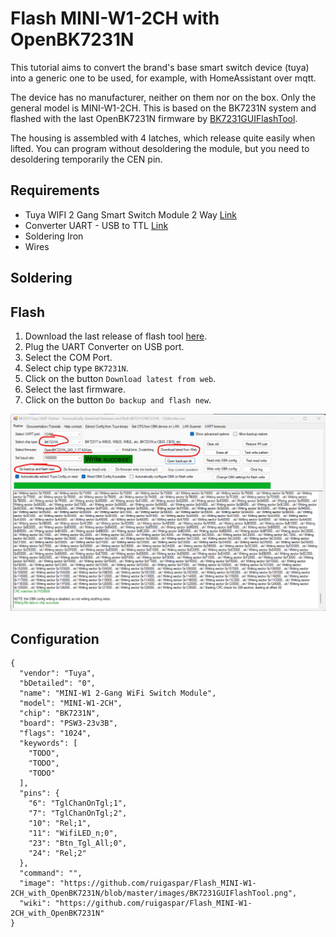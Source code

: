 # Flash MINI-W1-2CH with OpenBK7231N

This tutorial aims to convert the brand's base smart switch device (tuya) into a generic one to be used, for example, with HomeAssistant over mqtt.

The device has no manufacturer, neither on them nor on the box. Only the general model is MINI-W1-2CH.
This is based on the BK7231N system and flashed with the last OpenBK7231N firmware by [BK7231GUIFlashTool](https://github.com/openshwprojects/BK7231GUIFlashTool).

The housing is assembled with 4 latches, which release quite easily when lifted. 
You can program without desoldering the module, but you need to desoldering temporarily the CEN pin.



## Requirements
* Tuya WIFI 2 Gang Smart Switch Module 2 Way [Link](https://s.click.aliexpress.com/e/_DESCCPB)
* Converter UART - USB to TTL [Link](https://s.click.aliexpress.com/e/_DCpKHXb)
* Soldering Iron
* Wires
  
## Soldering

## Flash

1. Download the last release of flash tool [here](https://github.com/openshwprojects/BK7231GUIFlashTool/releases).
2. Plug the UART Converter on USB port.
3. Select the COM Port.
4. Select chip type `BK7231N`.
5. Click on the button `Download latest from web`.
6. Select the last firmware.
7. Click on the button `Do backup and flash new`.

![](images/BK7231GUIFlashTool.png)

## Configuration
```
{
  "vendor": "Tuya",
  "bDetailed": "0",
  "name": "MINI-W1 2-Gang WiFi Switch Module",
  "model": "MINI-W1-2CH",
  "chip": "BK7231N",
  "board": "PSW3-23v3B",
  "flags": "1024",
  "keywords": [
    "TODO",
    "TODO",
    "TODO"
  ],
  "pins": {
    "6": "TglChanOnTgl;1",
    "7": "TglChanOnTgl;2",
    "10": "Rel;1",
    "11": "WifiLED_n;0",
    "23": "Btn_Tgl_All;0",
    "24": "Rel;2"
  },
  "command": "",
  "image": "https://github.com/ruigaspar/Flash_MINI-W1-2CH_with_OpenBK7231N/blob/master/images/BK7231GUIFlashTool.png",
  "wiki": "https://github.com/ruigaspar/Flash_MINI-W1-2CH_with_OpenBK7231N"
}
```
